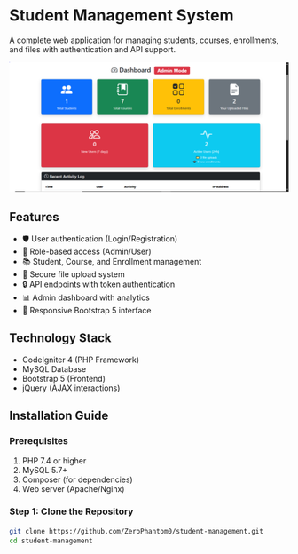 # Student Management System

A complete web application for managing students, courses, enrollments, and files with authentication and API support.

![Dashboard Preview](screenshots/dashboard.png)

## Features

- 🛡️ User authentication (Login/Registration)
- 👥 Role-based access (Admin/User)
- 📚 Student, Course, and Enrollment management
- 📁 Secure file upload system
- 🔒 API endpoints with token authentication
- 📊 Admin dashboard with analytics
- 📱 Responsive Bootstrap 5 interface

## Technology Stack

- CodeIgniter 4 (PHP Framework)
- MySQL Database
- Bootstrap 5 (Frontend)
- jQuery (AJAX interactions)

## Installation Guide

### Prerequisites

1. PHP 7.4 or higher
2. MySQL 5.7+
3. Composer (for dependencies)
4. Web server (Apache/Nginx)

### Step 1: Clone the Repository

```bash
git clone https://github.com/ZeroPhantom0/student-management.git
cd student-management